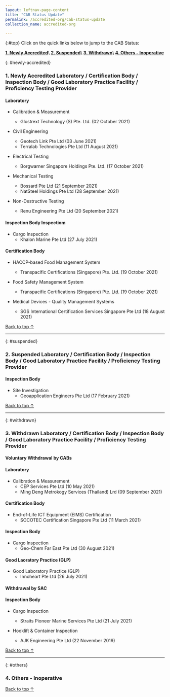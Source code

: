 ```yaml
---
layout: leftnav-page-content
title: "CAB Status Update"
permalink: /accredited-org/cab-status-update
collection_name: accredited-org

---
```


{:#top}
Click on the quick links below to jump to the CAB Status:

**[1. Newly Accredited](#newly-accredited)**\\
**[2. Suspended](#suspended)**\\
**[3. Withdrawn](#withdrawn)**\\
**[4. Others - Inoperative](#others)**

{: #newly-accredited}
### 1. Newly Accredited Laboratory / Certification Body / Inspection Body / Good Laboratory Practice Facility / Proficiency Testing Provider 
   

#### Laboratory

* Calibration & Measurement 
  * Glostrext Technology (S) Pte. Ltd. (02 October 2021)


* Civil Engineering 
  * Geotech Link Pte Ltd (03 June 2021)
  * Terralab Technologies Pte Ltd (11 August 2021)


* Electrical Testing
  * Borgwarner Singapore Holdings Pte. Ltd. (17 October 2021)


* Mechanical Testing
  * Bossard Pte Ltd (21 September 2021)
  * NatSteel Holdings Pte Ltd (28 September 2021)


* Non-Destructive Testing
  * Renu Engineering Pte Ltd (20 September 2021)



#### Inspection Body Inspectiom

* Cargo Inspection
  * Khalon Marine Pte Ltd (27 July 2021)



#### Certification Body

* HACCP-based Food Management System
  * Transpacific Certifications (Singapore) Pte. Ltd. (19 October 2021)


* Food Safety Management System
  * Transpacific Certifications (Singapore) Pte. Ltd. (19 October 2021)


* Medical Devices - Quality Management Systems
  * SGS International Certification Services Singapore Pte Ltd (18 August 2021)

     

[Back to top ↑](#top)

---

{: #suspended}
### 2. Suspended Laboratory /  Certification Body / Inspection Body / Good Laboratory Practice Facility / Proficiency Testing Provider


#### Inspection Body

* Site Investigation
  * Geoapplication Engineers Pte Ltd (17 February 2021)
 

[Back to top ↑](#top)

---

{: #withdrawn}
### 3. Withdrawn Laboratory / Certification Body / Inspection Body / Good Laboratory Practice Facility / Proficiency Testing Provider


#### **Voluntary Withdrawal by CABs**

#### Laboratory

* Calibration & Measurement
  * CEP Services Pte Ltd (10 May 2021)
  * Ming Deng Metrokogy Services (Thailand) Lrd (09 September 2021)
  

    
#### Certification Body

* End-of-Life ICT Equipment (EIMS) Certification
  * SOCOTEC Certification Singapore Pte Ltd (11 March 2021)


#### Inspection Body

* Cargo Inspection
  * Geo-Chem Far East Pte Ltd (30 August 2021)


#### Good Laoratory Practice (GLP)

* Good Laboratory Practice (GLP)
  * Innoheart Pte Ltd (26 July 2021)



#### **Withdrawal by SAC**

#### Inspection Body

* Cargo Inspection
  * Straits Pioneer Marine Services Pte Ltd (21 July 2021)


* Hooklift & Container Inspection
  * AJK Engineering Pte Ltd (22 November 2019)


  

[Back to top ↑](#top)

---

{: #others}
### 4. Others - Inoperative
 
[Back to top ↑](#top)
